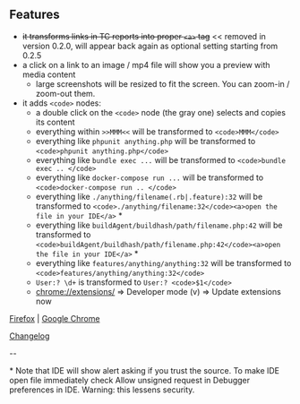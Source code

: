 ## Features

* ~~it transforms links in TC reports into proper `<a>` tag~~ << removed in version 0.2.0, will appear back again as optional setting starting from 0.2.5
* a click on a link to an image / mp4 file will show you a preview with media content
  * large screenshots will be resized to fit the screen. You can zoom-in / zoom-out them.
* it adds `<code>` nodes:
  * a double click on the `<code>` node (the gray one) selects and copies its content
  * everything within `>>MMM<<` will be transformed to `<code>MMM</code>`
  * everything like `phpunit anything.php` will be transformed to `<code>phpunit anything.php</code>`
  * everything like `bundle exec ...` will be transformed to `<code>bundle exec .. </code>`
  * everything like `docker-compose run ...` will be transformed to `<code>docker-compose run .. </code>`
  * everything like `./anything/filename(.rb|.feature):32` will be transformed to `<code>./anything/filename:32</code><a>open the file in your IDE</a>` *
  * everything like `buildAgent/buildhash/path/filename.php:42` will be transformed to `<code>buildAgent/buildhash/path/filename.php:42</code><a>open the file in your IDE</a>` *
  * everything like `features/anything/anything:32` will be transformed to `<code>features/anything/anything:32</code>`
  * `User:? \d+` is transformed to `User:? <code>$1</code>`
  * [chrome://extensions/](chrome://extensions/) => Developer mode (v) => Update extensions now

[Firefox](https://github.com/leipreachan/tc-better-reports/releases) |
[Google Chrome](https://chrome.google.com/webstore/detail/tc-better-reports/idddfkaoefamlflojibpncamdcbnddpk)

[Changelog](CHANGELOG.md)

--

\* Note that IDE will show alert asking if you trust the source. To make IDE open file immediately check Allow unsigned request in Debugger preferences in IDE. Warning: this lessens security.
